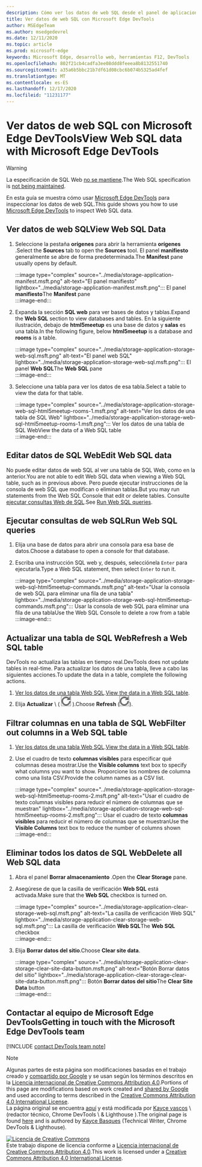 ```yaml
---
description: Cómo ver los datos de web SQL desde el panel de aplicaciones de Microsoft Edge DevTools.
title: Ver datos de web SQL con Microsoft Edge DevTools
author: MSEdgeTeam
ms.author: msedgedevrel
ms.date: 12/11/2020
ms.topic: article
ms.prod: microsoft-edge
keywords: Microsoft Edge, desarrollo web, herramientas F12, DevTools
ms.openlocfilehash: 802f21cb4cadfa3ee08ddd8feeea8b8132551740
ms.sourcegitcommit: a35a6b5bbc21b7df61d08cbc6b074b5325ad4fef
ms.translationtype: MT
ms.contentlocale: es-ES
ms.lasthandoff: 12/17/2020
ms.locfileid: "11231177"
---
```

<!-- Copyright Kayce Basques 

   Licensed under the Apache License, Version 2.0 (the "License");
   you may not use this file except in compliance with the License.
   You may obtain a copy of the License at

       https://www.apache.org/licenses/LICENSE-2.0

   Unless required by applicable law or agreed to in writing, software
   distributed under the License is distributed on an "AS IS" BASIS,
   WITHOUT WARRANTIES OR CONDITIONS OF ANY KIND, either express or implied.
   See the License for the specific language governing permissions and
   limitations under the License.  -->

# <span data-ttu-id="dd61e-104">Ver datos de web SQL con Microsoft Edge DevTools</span><span class="sxs-lookup"><span data-stu-id="dd61e-104">View Web SQL data with Microsoft Edge DevTools</span></span>  

> [!WARNING]
> <span data-ttu-id="dd61e-105">La especificación de SQL Web [no se mantiene][W3CWebSQLStatus].</span><span class="sxs-lookup"><span data-stu-id="dd61e-105">The Web SQL specification is [not being maintained][W3CWebSQLStatus].</span></span>  

<span data-ttu-id="dd61e-106">En esta guía se muestra cómo usar [Microsoft Edge DevTools][MicrosoftEdgeDevTools] para inspeccionar los datos de web SQL.</span><span class="sxs-lookup"><span data-stu-id="dd61e-106">This guide shows you how to use [Microsoft Edge DevTools][MicrosoftEdgeDevTools] to inspect Web SQL data.</span></span>  

## <span data-ttu-id="dd61e-107">Ver datos de web SQL</span><span class="sxs-lookup"><span data-stu-id="dd61e-107">View Web SQL Data</span></span>  

1.  <span data-ttu-id="dd61e-108">Seleccione la pestaña **orígenes** para abrir la herramienta **orígenes** .</span><span class="sxs-lookup"><span data-stu-id="dd61e-108">Select the **Sources** tab to open the **Sources** tool.</span></span>  <span data-ttu-id="dd61e-109">El panel **manifiesto** generalmente se abre de forma predeterminada.</span><span class="sxs-lookup"><span data-stu-id="dd61e-109">The **Manifest** pane usually opens by default.</span></span>  
    
    :::image type="complex" source="../media/storage-application-manifest.msft.png" alt-text="El panel manifiesto" lightbox="../media/storage-application-manifest.msft.png":::
       <span data-ttu-id="dd61e-111">El panel **manifiesto**</span><span class="sxs-lookup"><span data-stu-id="dd61e-111">The **Manifest** pane</span></span>  
    :::image-end:::  
    
1.  <span data-ttu-id="dd61e-112">Expanda la sección **SQL web** para ver bases de datos y tablas.</span><span class="sxs-lookup"><span data-stu-id="dd61e-112">Expand the **Web SQL** section to view databases and tables.</span></span>  <span data-ttu-id="dd61e-113">En la siguiente ilustración, debajo de **html5meetup** es una base de datos y **salas** es una tabla.</span><span class="sxs-lookup"><span data-stu-id="dd61e-113">In the following figure, below **html5meetup** is a database and **rooms** is a table.</span></span>  
    
    :::image type="complex" source="../media/storage-application-storage-web-sql.msft.png" alt-text="El panel web SQL" lightbox="../media/storage-application-storage-web-sql.msft.png":::
       <span data-ttu-id="dd61e-115">El panel **Web SQL**</span><span class="sxs-lookup"><span data-stu-id="dd61e-115">The **Web SQL** pane</span></span>  
    :::image-end:::  
    
1.  <span data-ttu-id="dd61e-116">Seleccione una tabla para ver los datos de esa tabla.</span><span class="sxs-lookup"><span data-stu-id="dd61e-116">Select a table to view the data for that table.</span></span>  
    
    :::image type="complex" source="../media/storage-application-storage-web-sql-html5meetup-rooms-1.msft.png" alt-text="Ver los datos de una tabla de SQL Web" lightbox="../media/storage-application-storage-web-sql-html5meetup-rooms-1.msft.png":::
       <span data-ttu-id="dd61e-118">Ver los datos de una tabla de SQL Web</span><span class="sxs-lookup"><span data-stu-id="dd61e-118">View the data of a Web SQL table</span></span>  
    :::image-end:::  
    
## <span data-ttu-id="dd61e-119">Editar datos de SQL Web</span><span class="sxs-lookup"><span data-stu-id="dd61e-119">Edit Web SQL data</span></span>  

<span data-ttu-id="dd61e-120">No puede editar datos de web SQL al ver una tabla de SQL Web, como en la anterior.</span><span class="sxs-lookup"><span data-stu-id="dd61e-120">You are not able to edit Web SQL data when viewing a Web SQL table, such as in previous above.</span></span>  <span data-ttu-id="dd61e-121">Pero puede ejecutar instrucciones de la consola de web SQL que modifican o eliminan tablas.</span><span class="sxs-lookup"><span data-stu-id="dd61e-121">But you may run statements from the Web SQL Console that edit or delete tables.</span></span>  <span data-ttu-id="dd61e-122">Consulte [ejecutar consultas Web de SQL](#run-web-sql-queries).</span><span class="sxs-lookup"><span data-stu-id="dd61e-122">See [Run Web SQL queries](#run-web-sql-queries).</span></span>  

## <span data-ttu-id="dd61e-123">Ejecutar consultas de web SQL</span><span class="sxs-lookup"><span data-stu-id="dd61e-123">Run Web SQL queries</span></span>  

1.  <span data-ttu-id="dd61e-124">Elija una base de datos para abrir una consola para esa base de datos.</span><span class="sxs-lookup"><span data-stu-id="dd61e-124">Choose a database to open a console for that database.</span></span>  
1.  <span data-ttu-id="dd61e-125">Escriba una instrucción SQL web y, después, selecciónela `Enter` para ejecutarla.</span><span class="sxs-lookup"><span data-stu-id="dd61e-125">Type a Web SQL statement, then select `Enter` to run it.</span></span>  
    
    :::image type="complex" source="../media/storage-application-storage-web-sql-html5meetup-commands.msft.png" alt-text="Usar la consola de web SQL para eliminar una fila de una tabla" lightbox="../media/storage-application-storage-web-sql-html5meetup-commands.msft.png":::
       <span data-ttu-id="dd61e-127">Usar la consola de web SQL para eliminar una fila de una tabla</span><span class="sxs-lookup"><span data-stu-id="dd61e-127">Use the Web SQL Console to delete a row from a table</span></span>  
    :::image-end:::  
    
## <span data-ttu-id="dd61e-128">Actualizar una tabla de SQL Web</span><span class="sxs-lookup"><span data-stu-id="dd61e-128">Refresh a Web SQL table</span></span>  

<span data-ttu-id="dd61e-129">DevTools no actualiza las tablas en tiempo real.</span><span class="sxs-lookup"><span data-stu-id="dd61e-129">DevTools does not update tables in real-time.</span></span>  <span data-ttu-id="dd61e-130">Para actualizar los datos de una tabla, lleve a cabo las siguientes acciones.</span><span class="sxs-lookup"><span data-stu-id="dd61e-130">To update the data in a table, complete the following actions.</span></span>  

1.  <span data-ttu-id="dd61e-131">[Ver los datos de una tabla Web SQL](#view-web-sql-data).</span><span class="sxs-lookup"><span data-stu-id="dd61e-131">[View the data in a Web SQL table](#view-web-sql-data).</span></span>  
1.  <span data-ttu-id="dd61e-132">Elija **Actualizar** \ ( ![ actualizar ][ImageRefreshIcon] \).</span><span class="sxs-lookup"><span data-stu-id="dd61e-132">Choose **Refresh** \(![Refresh][ImageRefreshIcon]\).</span></span>  
    
## <span data-ttu-id="dd61e-133">Filtrar columnas en una tabla de SQL Web</span><span class="sxs-lookup"><span data-stu-id="dd61e-133">Filter out columns in a Web SQL table</span></span>  

1.  <span data-ttu-id="dd61e-134">[Ver los datos de una tabla Web SQL](#view-web-sql-data).</span><span class="sxs-lookup"><span data-stu-id="dd61e-134">[View the data in a Web SQL table](#view-web-sql-data).</span></span>  
1.  <span data-ttu-id="dd61e-135">Use el cuadro de texto **columnas visibles** para especificar qué columnas desea mostrar.</span><span class="sxs-lookup"><span data-stu-id="dd61e-135">Use the **Visible columns** text box to specify what columns you want to show.</span></span>  <span data-ttu-id="dd61e-136">Proporcione los nombres de columna como una lista CSV.</span><span class="sxs-lookup"><span data-stu-id="dd61e-136">Provide the column names as a CSV list.</span></span>  
    
    :::image type="complex" source="../media/storage-application-storage-web-sql-html5meetup-rooms-2.msft.png" alt-text="Usar el cuadro de texto columnas visibles para reducir el número de columnas que se muestran" lightbox="../media/storage-application-storage-web-sql-html5meetup-rooms-2.msft.png":::
       <span data-ttu-id="dd61e-138">Usar el cuadro de texto **columnas visibles** para reducir el número de columnas que se muestran</span><span class="sxs-lookup"><span data-stu-id="dd61e-138">Use the **Visible Columns** text box to reduce the number of columns shown</span></span>  
    :::image-end:::  
    
## <span data-ttu-id="dd61e-139">Eliminar todos los datos de SQL Web</span><span class="sxs-lookup"><span data-stu-id="dd61e-139">Delete all Web SQL data</span></span>  

1.  <span data-ttu-id="dd61e-140">Abra el panel **Borrar almacenamiento** .</span><span class="sxs-lookup"><span data-stu-id="dd61e-140">Open the **Clear Storage** pane.</span></span>  
1.  <span data-ttu-id="dd61e-141">Asegúrese de que la casilla de verificación **Web SQL** está activada.</span><span class="sxs-lookup"><span data-stu-id="dd61e-141">Make sure that the **Web SQL** checkbox is turned on.</span></span>  
    
    :::image type="complex" source="../media/storage-application-clear-storage-web-sql.msft.png" alt-text="La casilla de verificación Web SQL" lightbox="../media/storage-application-clear-storage-web-sql.msft.png":::
       <span data-ttu-id="dd61e-143">La casilla de verificación **Web SQL**</span><span class="sxs-lookup"><span data-stu-id="dd61e-143">The **Web SQL** checkbox</span></span>  
    :::image-end:::  
    
1.  <span data-ttu-id="dd61e-144">Elija **Borrar datos del sitio**.</span><span class="sxs-lookup"><span data-stu-id="dd61e-144">Choose **Clear site data**.</span></span>  
    
    :::image type="complex" source="../media/storage-application-clear-storage-clear-site-data-button.msft.png" alt-text="Botón Borrar datos del sitio" lightbox="../media/storage-application-clear-storage-clear-site-data-button.msft.png":::
       <span data-ttu-id="dd61e-146">Botón **Borrar datos del sitio**</span><span class="sxs-lookup"><span data-stu-id="dd61e-146">The **Clear Site Data** button</span></span>  
    :::image-end:::  
    
## <span data-ttu-id="dd61e-147">Contactar al equipo de Microsoft Edge DevTools</span><span class="sxs-lookup"><span data-stu-id="dd61e-147">Getting in touch with the Microsoft Edge DevTools team</span></span>  

[!INCLUDE [contact DevTools team note](../includes/contact-devtools-team-note.md)]  

<!-- image links -->  

[ImageRefreshIcon]: ../media/refresh-icon.msft.png  

<!-- links -->  

[MicrosoftEdgeDevTools]: ../../devtools-guide-chromium/index.md "Herramientas para desarrolladores de Microsoft Edge (cromo) | Microsoft docs"  

[W3CWebSQLStatus]: https://w3.org/TR/webdatabase/#status-of-this-document "Base de datos Web SQL | RELATIVA"  

> [!NOTE]
> <span data-ttu-id="dd61e-150">Algunas partes de esta página son modificaciones basadas en el trabajo creado y [compartido por Google][GoogleSitePolicies] y se usan según los términos descritos en la [Licencia internacional de Creative Commons Attribution 4.0][CCA4IL].</span><span class="sxs-lookup"><span data-stu-id="dd61e-150">Portions of this page are modifications based on work created and [shared by Google][GoogleSitePolicies] and used according to terms described in the [Creative Commons Attribution 4.0 International License][CCA4IL].</span></span>  
> <span data-ttu-id="dd61e-151">La página original se encuentra [aquí](https://developers.google.com/web/tools/chrome-devtools/storage/websql) y está modificada por [Kayce vascos][KayceBasques] \ (redactor técnico, Chrome DevTools \ & Lighthouse \).</span><span class="sxs-lookup"><span data-stu-id="dd61e-151">The original page is found [here](https://developers.google.com/web/tools/chrome-devtools/storage/websql) and is authored by [Kayce Basques][KayceBasques] \(Technical Writer, Chrome DevTools \& Lighthouse\).</span></span>  

[![Licencia de Creative Commons][CCby4Image]][CCA4IL]  
<span data-ttu-id="dd61e-153">Este trabajo dispone de licencia conforme a [Licencia internacional de Creative Commons Attribution 4.0][CCA4IL].</span><span class="sxs-lookup"><span data-stu-id="dd61e-153">This work is licensed under a [Creative Commons Attribution 4.0 International License][CCA4IL].</span></span>  

[CCA4IL]: https://creativecommons.org/licenses/by/4.0  
[CCby4Image]: https://i.creativecommons.org/l/by/4.0/88x31.png  
[GoogleSitePolicies]: https://developers.google.com/terms/site-policies  
[KayceBasques]: https://developers.google.com/web/resources/contributors/kaycebasques  
